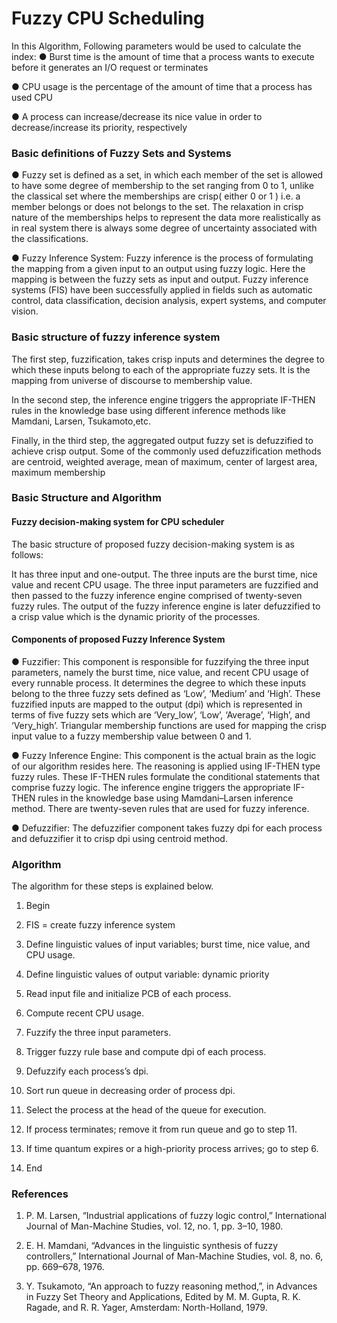 # Fuzzy CPU Scheduling

In this Algorithm, Following parameters would be used to calculate the index:
● Burst time is the amount of time that a process wants to execute before it generates an I/O request or terminates 

● CPU usage is the percentage of the amount of time that a process has used CPU 

● A process can increase/decrease its nice value in order to decrease/increase its  priority, respectively

### Basic definitions of Fuzzy Sets and Systems 
● Fuzzy set is defined as a set, in which each member of the set is allowed to have some degree of membership to the set ranging from 0 to 1, unlike the classical set where the  memberships are crisp( either 0 or 1 ) i.e. a member belongs or does not belongs to the  set. The relaxation in crisp nature of the memberships helps to represent the data more  realistically as in real system there is always some degree of uncertainty associated with  the classifications. 

● Fuzzy Inference System: Fuzzy inference is the process of formulating the mapping from a given input to an output using fuzzy logic. Here the mapping is between the fuzzy  sets as input and output. Fuzzy inference systems (FIS) have been successfully applied in  fields such as automatic control, data classification, decision analysis, expert systems, and  computer vision.

### Basic structure of fuzzy inference system 

The first step, fuzzification, takes crisp inputs and determines the degree to which these inputs belong to each of the appropriate fuzzy sets. It is the mapping from universe of discourse to membership value.  

In the second step, the inference engine triggers the appropriate IF-THEN rules in the knowledge base using different  inference methods like Mamdani, Larsen, Tsukamoto,etc.  

Finally, in the third step, the aggregated output fuzzy set is defuzzified to achieve crisp output. Some of the commonly  used defuzzification methods are centroid, weighted average, mean of maximum, center of largest area, maximum  membership

### Basic Structure and Algorithm 
#### Fuzzy decision-making system for CPU scheduler 
The basic structure of proposed fuzzy decision-making system is as follows:

It has three input and one-output. The three inputs are the burst time, nice value and recent CPU usage. The three input parameters are fuzzified and then passed to the fuzzy inference engine comprised of twenty-seven  fuzzy rules. The output of the fuzzy inference engine is later defuzzified to a crisp value which is the dynamic  priority of the processes.

#### Components of proposed Fuzzy Inference System 
● Fuzzifier: This component is responsible for fuzzifying the three input parameters, namely the burst time, nice value, and recent CPU usage of every runnable process. It determines the degree to which  these inputs belong to the three fuzzy sets defined as ‘Low’, ‘Medium’ and ‘High’. These fuzzified inputs  are mapped to the output (dpi) which is represented in terms of five fuzzy sets which are ‘Very_low’,  ‘Low’, ‘Average’, ‘High’, and ‘Very_high’. Triangular membership functions are used for mapping the  crisp input value to a fuzzy membership value between 0 and 1.

● Fuzzy Inference Engine: This component is the actual brain as the logic of our algorithm resides here. The reasoning is applied using IF-THEN type fuzzy rules. These IF-THEN rules formulate the conditional  statements that comprise fuzzy logic. The inference engine triggers the appropriate IF-THEN rules in the  knowledge base using Mamdani–Larsen inference method. There are twenty-seven rules that are used  for fuzzy inference. 

● Defuzzifier: The defuzzifier component takes fuzzy dpi for each process and defuzzifier it to crisp dpi using centroid method.  

### Algorithm
The algorithm for these steps is explained below.  

1. Begin 

2. FIS = create fuzzy inference system  

3. Define linguistic values of input variables; burst time, nice value, and CPU usage.

4. Define linguistic values of output variable: dynamic priority  

5. Read input file and initialize PCB of each process. 

6. Compute recent CPU usage. 

7. Fuzzify the three input parameters. 

8. Trigger fuzzy rule base and compute dpi of each process. 

9. Defuzzify each process’s dpi. 

10. Sort run queue in decreasing order of process dpi. 

11. Select the process at the head of the queue for execution. 

12. If process terminates; remove it from run queue and go to step 11.

13. If time quantum expires or a high-priority process arrives; go to step 6. 

14. End

### References
1. P. M. Larsen, “Industrial applications of fuzzy logic control,” International Journal of Man-Machine Studies, vol. 12, no. 1, pp. 3–10, 1980.

2. E. H. Mamdani, “Advances in the linguistic synthesis of fuzzy controllers,” International Journal of Man-Machine Studies, vol. 8, no. 6, pp. 669–678, 1976.

3. Y. Tsukamoto, “An approach to fuzzy reasoning method,”, in Advances in Fuzzy Set Theory and Applications, Edited by M. M. Gupta, R. K. Ragade, and R. R. Yager, Amsterdam: North-Holland, 1979.
